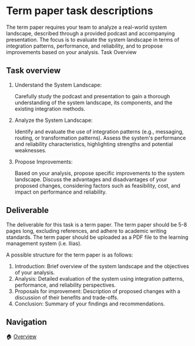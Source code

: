 # Term paper task descriptions

The term paper requires your team to analyze a real-world system landscape,
described through a provided podcast and accompanying presentation. The focus
is to evaluate the system landscape in terms of integration patterns,
performance, and reliability, and to propose improvements based on your
analysis. Task Overview

## Task overview

1. Understand the System Landscape:

   Carefully study the podcast and presentation to gain a thorough
   understanding of the system landscape, its components, and the existing
   integration methods.

1. Analyze the System Landscape:

   Identify and evaluate the use of integration patterns (e.g., messaging,
   routing, or transformation patterns). Assess the system's performance and
   reliability characteristics, highlighting strengths and potential
   weaknesses.

1. Propose Improvements:

   Based on your analysis, propose specific improvements to the system
   landscape. Discuss the advantages and disadvantages of your proposed
   changes, considering factors such as feasibility, cost, and impact on
   performance and reliability.

## Deliverable

The deliverable for this task is a term paper. The term paper should be 5-8
pages long, excluding references, and adhere to academic writing standards. The
term paper should be uploaded as a PDF file to the learning management system
(i.e. Ilias).

A possible structure for the term paper is as follows:

1. Introduction: Brief overview of the system landscape and
   the objectives of your analysis.
1. Analysis: Detailed evaluation of the system
   using integration patterns, performance, and reliability perspectives.
1. Proposals for improvement: Description of proposed changes with a discussion of
   their benefits and trade-offs.
1. Conclusion: Summary of your findings and
   recommendations.

## Navigation

🏠 [Overview](../README.md)
